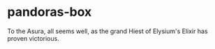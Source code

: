 # pandoras-box
To the Asura, all seems well, as the grand Hiest of Elysium's Elixir has proven victorious.
